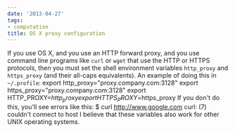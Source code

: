 ```yaml
---
date: '2013-04-27'
tags:
- computation
title: OS X proxy configuration
---
```


If you use OS X, and you use an HTTP forward proxy, and you use command line programs like `curl` or `wget` that use the HTTP or HTTPS protocols, then you must set the shell environment variables `http_proxy` and `https_proxy` (and their all-caps equivalents). An example of doing this in `~/.profile`: export http_proxy="proxy.company.com:3128" export https_proxy="proxy.company.com:3128" export HTTP_PROXY=$http_proxy export HTTPS_PROXY=$https_proxy If you don't do this, you'll see errors like this: $ curl http://www.google.com curl: (7) couldn't connect to host I believe that these variables also work for other UNIX operating systems.
